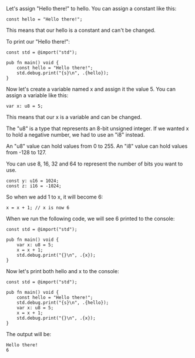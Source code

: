 Let's assign "Hello there!" to hello.
You can assign a constant like this:

```zig
const hello = "Hello there!";
```

This means that our hello is a constant and can't be changed.

To print our "Hello there!":

```zig
const std = @import("std");

pub fn main() void {
    const hello = "Hello there!";
    std.debug.print("{s}\n", .{hello});
}
```

Now let's create a variable named x and assign it the value 5.
You can assign a variable like this:

```zig
var x: u8 = 5;
```

This means that our x is a variable and can be changed.

The "u8" is a type that represents an 8-bit unsigned integer.
If we wanted x to hold a negative number, we had to use an "i8" instead.

An "u8" value can hold values from 0 to 255.
An "i8" value can hold values from -128 to 127.

You can use 8, 16, 32 and 64 to represent the number of bits you want to use.

```zig
const y: u16 = 1024;
const z: i16 = -1024;
```

So when we add 1 to x, it will become 6:

```zig
x = x + 1; // x is now 6
```

When we run the following code, we will see 6 printed to the console:

```zig
const std = @import("std");

pub fn main() void {
    var x: u8 = 5;
    x = x + 1;
    std.debug.print("{}\n", .{x});
}
```

Now let's print both hello and x to the console:

```zig
const std = @import("std");

pub fn main() void {
    const hello = "Hello there!";
    std.debug.print("{s}\n", .{hello});
    var x: u8 = 5;
    x = x + 1;
    std.debug.print("{}\n", .{x});
}
```

The output will be:

```
Hello there!
6
```
